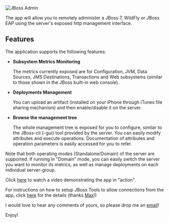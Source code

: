 ![JBoss Admin][0]

The app will allow you to remotely administer a JBoss 7, WildFly or JBoss EAP using the server's exposed http management interface.

Features
--------

The application supports the following features:

* __Subsystem Metrics Monitoring__

    The metrics currently exposed are for Configuration, JVM, Data Sources, JMS Destinations, Transactions and Web subsystems (similar to those shown in the JBoss built-in web console).

* __Deployments Management__

    You can upload an artifact (installed on your iPhone through iTunes file sharing mechanism) and then enable/disable it on the server.

* __Browse the management tree__

    The whole management tree is exposed for you to configure, similar to the JBoss-cli {-gui} tool provided by the server. You can easily modify attributes and execute operations. Documentation of attributes and operation parameters is easily accessed for you to refer.

Note that both operating modes (Standalone/Domain) of the server are supported. If running in "Domain" mode, you can easily switch the server you want to monitor its metrics, as well as manage deployments on each individual server-group.

Click [here][1] to watch a video demonstrating the app in "action". 

For instructions on how to setup JBoss Tools to allow connections from the app, click [here][3] for the details (thanks [Max][2]!)

I would love to hear any comments of yours, so please drop me an [email][4]! 

Enjoy!
 
[0]: http://www.cvasilak.org/images/jboss-admin-logo.png "JBoss Admin"
[1]: http://vimeo.com/40247548
[2]: https://twitter.com/#!/maxandersen
[3]: http://planet.jboss.org/post/using_jboss_admin_iphone_app_together_with_jboss_tools
[4]: mailto:cvasilak@gmail.gom?subject=JBoss-Admin
